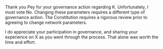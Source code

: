 Thank you Pey for your governance action regarding K. Unfortunately, I must vote No. Changing these parameters requires a different type of governance action. 
The Constitution requires a rigorous review prior to agreeing to change network parameters.

I do appreciate your participation in governance, and sharing your experience on X as you went through the process. That alone was worth the time and effort. 
